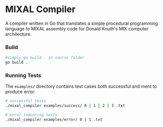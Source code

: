 # MIXAL Compiler

A compiler written in Go that translates a simple procedural programming language to MIXAL assembly code for Donald Knuth's MIX computer architecture.

### Build

```bash
#simply go build . in source folder
go build .
```

### Running Tests

The `examples/` directory contains test cases both successful and ment to produce error:

```bash
# successful tests
./mixal_compiler examples/success/ 0 | 1 | 2 | 3 .txt

# error induncing tests
./mixal_compiler examples/error/ 0 | 1 .txt
```